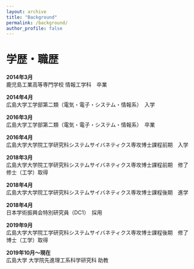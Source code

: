 ```yaml
---
layout: archive
title: "Background"
permalink: /background/
author_profile: false
---
```


学歴・職歴
======
**2014年3月**<br>
鹿児島工業高等専門学校 情報工学科　卒業

**2014年4月**<br>
広島大学工学部第二類（電気・電子・システム・情報系）　入学

**2016年3月**<br>
広島大学工学部第二類（電気・電子・システム・情報系）　卒業

**2016年4月**<br>
広島大学大学院工学研究科システムサイバネティクス専攻博士課程前期　入学

**2018年3月**<br>
広島大学大学院工学研究科システムサイバネティクス専攻博士課程前期　修了<br>修士（工学）取得

**2018年4月**<br>
広島大学大学院工学研究科システムサイバネティクス専攻博士課程後期　進学

**2018年4月**<br>
日本学術振興会特別研究員（DC1）　採用

**2019年9月**<br>
広島大学大学院工学研究科システムサイバネティクス専攻博士課程後期　修了<br>博士（工学）取得

**2019年10月〜現在**<br>
広島大学 大学院先進理工系科学研究科 助教